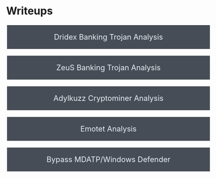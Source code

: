 # Writeups

<a style="font-size:20px;display: block;width: 100%;color:#eaeff7;text-align: center;padding:20px;margin: 10px;background-color: rgba(27, 34, 45, 0.8);text-decoration: none;border: 2px solid white;margin-left: 0;margin-right:0;transition: background-color .5s;" onmouseover="this.style.background='rgba(122, 133, 153,0.8)'" onmouseout="this.style.background='rgba(27, 34, 45, 0.8)'" href="https://lawiet47.github.io/writeups/Dridex">Dridex Banking Trojan Analysis</a>

<a style="font-size:20px;display: block;width: 100%;color:#eaeff7;text-align: center;padding:20px;margin: 10px;background-color: rgba(27, 34, 45, 0.8);text-decoration: none;border: 2px solid white;margin-left: 0;margin-right:0;transition: background-color .5s;" onmouseover="this.style.background='rgba(122, 133, 153,0.8)'" onmouseout="this.style.background='rgba(27, 34, 45, 0.8)'" href="https://lawiet47.github.io/writeups/ZeuS">ZeuS Banking Trojan Analysis</a>

<a style="font-size:20px;display: block;width: 100%;color:#eaeff7;text-align: center;padding:20px;margin: 10px;background-color: rgba(27, 34, 45, 0.8);text-decoration: none;border: 2px solid white;margin-left: 0;margin-right:0;transition: background-color .5s;" onmouseover="this.style.background='rgba(122, 133, 153,0.8)'" onmouseout="this.style.background='rgba(27, 34, 45, 0.8)'" href="https://lawiet47.github.io/writeups/Adylkuzz">Adylkuzz Cryptominer Analysis</a>

<a style="font-size:20px;display: block;width: 100%;color:#eaeff7;text-align: center;padding:20px;margin: 10px;background-color: rgba(27, 34, 45, 0.8);text-decoration: none;border: 2px solid white;margin-left: 0;margin-right:0;transition: background-color .5s;" onmouseover="this.style.background='rgba(122, 133, 153,0.8)'" onmouseout="this.style.background='rgba(27, 34, 45, 0.8)'" href="https://lawiet47.github.io/writeups/Emotet">Emotet Analysis</a>

<a style="font-size:20px;display: block;width: 100%;color:#eaeff7;text-align: center;padding:20px;margin: 10px;background-color: rgba(27, 34, 45, 0.8);text-decoration: none;border: 2px solid white;margin-left: 0;margin-right:0;transition: background-color .5s;" onmouseover="this.style.background='rgba(122, 133, 153,0.8)'" onmouseout="this.style.background='rgba(27, 34, 45, 0.8)'" href="https://lawiet47.github.io/writeups/Bypass Windows Defender">Bypass MDATP/Windows Defender</a>
